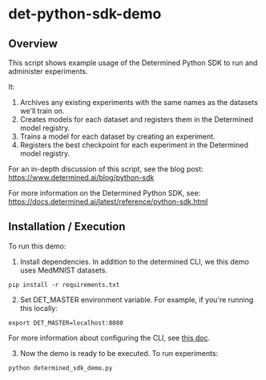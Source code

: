 # det-python-sdk-demo

## Overview

This script shows example usage of the Determined Python SDK to run and administer experiments.

It:
1. Archives any existing experiments with the same names as the datasets we'll train on.
2. Creates models for each dataset and registers them in the Determined model registry.
3. Trains a model for each dataset by creating an experiment.
4. Registers the best checkpoint for each experiment in the Determined model registry.

For an in-depth discussion of this script, see the blog post:
    https://www.determined.ai/blog/python-sdk

For more information on the Determined Python SDK, see:
    https://docs.determined.ai/latest/reference/python-sdk.html

## Installation / Execution

To run this demo:

1. Install dependencies. In addition to the determined CLI, we this demo uses MedMNIST datasets.
```
pip install -r requirements.txt
```

2. Set DET_MASTER environment variable. For example, if you're running this locally:
```
export DET_MASTER=localhost:8080
```

For more information about configuring the CLI, see [this doc](https://docs.determined.ai/latest/setup-cluster/setup-clients.html#setting-up-clients).

3. Now the demo is ready to be executed. To run experiments:
```
python determined_sdk_demo.py
```

